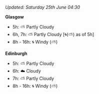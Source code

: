 *Updated: Saturday 25th June 04:30*

**Glasgow**

* 5h: :partly_sunny: Partly Cloudy
* 6h, 7h: :partly_sunny: Partly Cloudy [:cyclone:(:partly_sunny:) as of 5h]
* 8h - 16h: :cyclone: Windy (:partly_sunny:)

**Edinburgh**

* 5h: :partly_sunny: Partly Cloudy
* 6h: :cloud: Cloudy
* 7h: :partly_sunny: Partly Cloudy
* 8h - 16h: :cyclone: Windy (:partly_sunny:)

